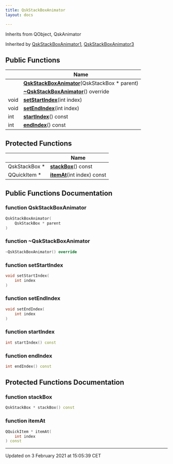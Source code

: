```yaml
---
title: QskStackBoxAnimator
layout: docs

---
```





Inherits from QObject, QskAnimator

Inherited by [QskStackBoxAnimator1](/docs/classes/classQskStackBoxAnimator1/), [QskStackBoxAnimator3](/docs/classes/classQskStackBoxAnimator3/)

## Public Functions

|                | Name           |
| -------------- | -------------- |
| | **[QskStackBoxAnimator](/docs/classes/classQskStackBoxAnimator/#function-qskstackboxanimator)**(QskStackBox * parent) |
| | **[~QskStackBoxAnimator](/docs/classes/classQskStackBoxAnimator/#function-~qskstackboxanimator)**() override |
| void | **[setStartIndex](/docs/classes/classQskStackBoxAnimator/#function-setstartindex)**(int index) |
| void | **[setEndIndex](/docs/classes/classQskStackBoxAnimator/#function-setendindex)**(int index) |
| int | **[startIndex](/docs/classes/classQskStackBoxAnimator/#function-startindex)**() const |
| int | **[endIndex](/docs/classes/classQskStackBoxAnimator/#function-endindex)**() const |

## Protected Functions

|                | Name           |
| -------------- | -------------- |
| QskStackBox * | **[stackBox](/docs/classes/classQskStackBoxAnimator/#function-stackbox)**() const |
| QQuickItem * | **[itemAt](/docs/classes/classQskStackBoxAnimator/#function-itemat)**(int index) const |

## Public Functions Documentation

### function QskStackBoxAnimator

```cpp
QskStackBoxAnimator(
    QskStackBox * parent
)
```


### function ~QskStackBoxAnimator

```cpp
~QskStackBoxAnimator() override
```


### function setStartIndex

```cpp
void setStartIndex(
    int index
)
```


### function setEndIndex

```cpp
void setEndIndex(
    int index
)
```


### function startIndex

```cpp
int startIndex() const
```


### function endIndex

```cpp
int endIndex() const
```


## Protected Functions Documentation

### function stackBox

```cpp
QskStackBox * stackBox() const
```


### function itemAt

```cpp
QQuickItem * itemAt(
    int index
) const
```


-------------------------------

Updated on  3 February 2021 at 15:05:39 CET